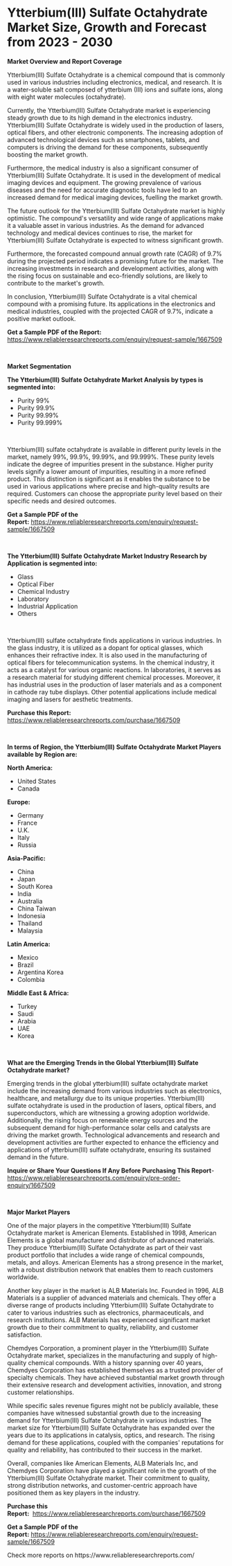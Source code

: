 <p><h1>Ytterbium(III) Sulfate Octahydrate Market Size, Growth and Forecast from 2023 - 2030</h1></p><p><strong>Market Overview and Report Coverage</strong></p>
<p><p>Ytterbium(III) Sulfate Octahydrate is a chemical compound that is commonly used in various industries including electronics, medical, and research. It is a water-soluble salt composed of ytterbium (III) ions and sulfate ions, along with eight water molecules (octahydrate).</p><p>Currently, the Ytterbium(III) Sulfate Octahydrate market is experiencing steady growth due to its high demand in the electronics industry. Ytterbium(III) Sulfate Octahydrate is widely used in the production of lasers, optical fibers, and other electronic components. The increasing adoption of advanced technological devices such as smartphones, tablets, and computers is driving the demand for these components, subsequently boosting the market growth.</p><p>Furthermore, the medical industry is also a significant consumer of Ytterbium(III) Sulfate Octahydrate. It is used in the development of medical imaging devices and equipment. The growing prevalence of various diseases and the need for accurate diagnostic tools have led to an increased demand for medical imaging devices, fuelling the market growth.</p><p>The future outlook for the Ytterbium(III) Sulfate Octahydrate market is highly optimistic. The compound's versatility and wide range of applications make it a valuable asset in various industries. As the demand for advanced technology and medical devices continues to rise, the market for Ytterbium(III) Sulfate Octahydrate is expected to witness significant growth.</p><p>Furthermore, the forecasted compound annual growth rate (CAGR) of 9.7% during the projected period indicates a promising future for the market. The increasing investments in research and development activities, along with the rising focus on sustainable and eco-friendly solutions, are likely to contribute to the market's growth.</p><p>In conclusion, Ytterbium(III) Sulfate Octahydrate is a vital chemical compound with a promising future. Its applications in the electronics and medical industries, coupled with the projected CAGR of 9.7%, indicate a positive market outlook.</p></p>
<p><strong>Get a Sample PDF of the Report:</strong> <a href="https://www.reliableresearchreports.com/enquiry/request-sample/1667509">https://www.reliableresearchreports.com/enquiry/request-sample/1667509</a></p>
<p>&nbsp;</p>
<p><strong>Market Segmentation</strong></p>
<p><strong>The Ytterbium(III) Sulfate Octahydrate Market Analysis by types is segmented into:</strong></p>
<p><ul><li>Purity 99%</li><li>Purity 99.9%</li><li>Purity 99.99%</li><li>Purity 99.999%</li></ul></p>
<p>&nbsp;</p>
<p><p>Ytterbium(III) sulfate octahydrate is available in different purity levels in the market, namely 99%, 99.9%, 99.99%, and 99.999%. These purity levels indicate the degree of impurities present in the substance. Higher purity levels signify a lower amount of impurities, resulting in a more refined product. This distinction is significant as it enables the substance to be used in various applications where precise and high-quality results are required. Customers can choose the appropriate purity level based on their specific needs and desired outcomes.</p></p>
<p><strong>Get a Sample PDF of the Report:</strong>&nbsp;<a href="https://www.reliableresearchreports.com/enquiry/request-sample/1667509">https://www.reliableresearchreports.com/enquiry/request-sample/1667509</a></p>
<p>&nbsp;</p>
<p><strong>The Ytterbium(III) Sulfate Octahydrate Market Industry Research by Application is segmented into:</strong></p>
<p><ul><li>Glass</li><li>Optical Fiber</li><li>Chemical Industry</li><li>Laboratory</li><li>Industrial Application</li><li>Others</li></ul></p>
<p>&nbsp;</p>
<p><p>Ytterbium(III) sulfate octahydrate finds applications in various industries. In the glass industry, it is utilized as a dopant for optical glasses, which enhances their refractive index. It is also used in the manufacturing of optical fibers for telecommunication systems. In the chemical industry, it acts as a catalyst for various organic reactions. In laboratories, it serves as a research material for studying different chemical processes. Moreover, it has industrial uses in the production of laser materials and as a component in cathode ray tube displays. Other potential applications include medical imaging and lasers for aesthetic treatments.</p></p>
<p><strong>Purchase this Report:</strong>&nbsp; <a href="https://www.reliableresearchreports.com/purchase/1667509">https://www.reliableresearchreports.com/purchase/1667509</a></p>
<p>&nbsp;</p>
<p><strong>In terms of Region, the Ytterbium(III) Sulfate Octahydrate Market Players available by Region are:</strong></p>
<p>
    <p> <strong> North America: </strong>
        <ul>
            <li>United States</li>
            <li>Canada</li>
        </ul>
        </p> 
    <p> <strong> Europe: </strong>
        <ul>
            <li>Germany</li>
            <li>France</li>
            <li>U.K.</li>
            <li>Italy</li>
            <li>Russia</li>
        </ul>
        </p> 
    <p> <strong> Asia-Pacific: </strong>
        <ul>
            <li>China</li>
            <li>Japan</li>
            <li>South Korea</li>
            <li>India</li>
            <li>Australia</li>
            <li>China Taiwan</li>
            <li>Indonesia</li>
            <li>Thailand</li>
            <li>Malaysia</li>
        </ul>
        </p> 
    <p> <strong> Latin America: </strong>
        <ul>
            <li>Mexico</li>
            <li>Brazil</li>
            <li>Argentina Korea</li>
            <li>Colombia</li>
        </ul>
        </p> 
    <p> <strong> Middle East & Africa: </strong>
        <ul>
            <li>Turkey</li>
            <li>Saudi</li>
            <li>Arabia</li>
            <li>UAE</li>
            <li>Korea</li>
        </ul>
    </p>
    </p>
<p>&nbsp;</p>
<p><strong>What are the Emerging Trends in the Global Ytterbium(III) Sulfate Octahydrate market?</strong></p>
<p><p>Emerging trends in the global ytterbium(III) sulfate octahydrate market include the increasing demand from various industries such as electronics, healthcare, and metallurgy due to its unique properties. Ytterbium(III) sulfate octahydrate is used in the production of lasers, optical fibers, and superconductors, which are witnessing a growing adoption worldwide. Additionally, the rising focus on renewable energy sources and the subsequent demand for high-performance solar cells and catalysts are driving the market growth. Technological advancements and research and development activities are further expected to enhance the efficiency and applications of ytterbium(III) sulfate octahydrate, ensuring its sustained demand in the future.</p></p>
<p><strong>Inquire or Share Your Questions If Any Before Purchasing This Report</strong>- <a href="https://www.reliableresearchreports.com/enquiry/pre-order-enquiry/1667509">https://www.reliableresearchreports.com/enquiry/pre-order-enquiry/1667509</a></p>
<p>&nbsp;</p>
<p><strong>Major Market Players</strong></p>
<p><p>One of the major players in the competitive Ytterbium(III) Sulfate Octahydrate market is American Elements. Established in 1998, American Elements is a global manufacturer and distributor of advanced materials. They produce Ytterbium(III) Sulfate Octahydrate as part of their vast product portfolio that includes a wide range of chemical compounds, metals, and alloys. American Elements has a strong presence in the market, with a robust distribution network that enables them to reach customers worldwide.</p><p>Another key player in the market is ALB Materials Inc. Founded in 1996, ALB Materials is a supplier of advanced materials and chemicals. They offer a diverse range of products including Ytterbium(III) Sulfate Octahydrate to cater to various industries such as electronics, pharmaceuticals, and research institutions. ALB Materials has experienced significant market growth due to their commitment to quality, reliability, and customer satisfaction.</p><p>Chemdyes Corporation, a prominent player in the Ytterbium(III) Sulfate Octahydrate market, specializes in the manufacturing and supply of high-quality chemical compounds. With a history spanning over 40 years, Chemdyes Corporation has established themselves as a trusted provider of specialty chemicals. They have achieved substantial market growth through their extensive research and development activities, innovation, and strong customer relationships.</p><p>While specific sales revenue figures might not be publicly available, these companies have witnessed substantial growth due to the increasing demand for Ytterbium(III) Sulfate Octahydrate in various industries. The market size for Ytterbium(III) Sulfate Octahydrate has expanded over the years due to its applications in catalysis, optics, and research. The rising demand for these applications, coupled with the companies' reputations for quality and reliability, has contributed to their success in the market.</p><p>Overall, companies like American Elements, ALB Materials Inc, and Chemdyes Corporation have played a significant role in the growth of the Ytterbium(III) Sulfate Octahydrate market. Their commitment to quality, strong distribution networks, and customer-centric approach have positioned them as key players in the industry.</p></p>
<p><strong>Purchase this Report:</strong>&nbsp;&nbsp;<a href="https://www.reliableresearchreports.com/purchase/1667509">https://www.reliableresearchreports.com/purchase/1667509</a></p>
<p></p>
<p><strong>Get a Sample PDF of the Report:</strong>&nbsp;<a href="https://www.reliableresearchreports.com/enquiry/request-sample/1667509">https://www.reliableresearchreports.com/enquiry/request-sample/1667509</a></p>
<p>Check more reports on https://www.reliableresearchreports.com/</p>
